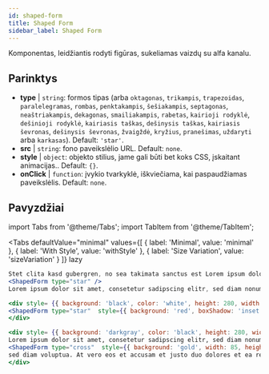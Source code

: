 ```yaml
---
id: shaped-form 
title: Shaped Form
sidebar_label: Shaped Form
---
```


Komponentas, leidžiantis rodyti figūras, sukeliamas vaizdų su alfa kanalu.

## Parinktys

* __type__ | `string`: formos tipas (arba `oktagonas`, `trikampis`, `trapezoidas`, `paralelegramas`, `rombas`, `penktakampis`, `šešiakampis`, `septagonas`, `neaštriakampis`, `dekagonas`, `smailiakampis`, `rabetas`, `kairioji rodyklė`, `dešinioji rodyklė`, `kairiasis taškas`, `dešinysis taškas`, `kairiasis ševronas`, `dešinysis ševronas`, `žvaigždė`, `kryžius`, `pranešimas`, `uždaryti` arba `karkasas`). Default: `'star'`.
* __src__ | `string`: fono paveikslėlio URL. Default: `none`.
* __style__ | `object`: objekto stilius, jame gali būti bet koks CSS, įskaitant animacijas.. Default: `{}`.
* __onClick__ | `function`: įvykio tvarkyklė, iškviečiama, kai paspaudžiamas paveikslėlis. Default: `none`.


## Pavyzdžiai

import Tabs from '@theme/Tabs';
import TabItem from '@theme/TabItem';

<Tabs
    defaultValue="minimal"
    values={[
        { label: 'Minimal', value: 'minimal' },
        { label: 'With Style', value: 'withStyle' },
        { label: 'Size Variation', value: 'sizeVariation' }
    ]}
    lazy
>

<TabItem value="minimal">

```jsx live
Stet clita kasd gubergren, no sea takimata sanctus est Lorem ipsum dolor sit amet. 
<ShapedForm type="star" />
Lorem ipsum dolor sit amet, consetetur sadipscing elitr, sed diam nonumy eirmod tempor invidunt ut labore et dolore magna aliquyam erat, sed diam voluptua. At vero eos et accusam et justo duo dolores et ea rebum. Stet clita kasd gubergren, no sea takimata sanctus est Lorem ipsum dolor sit amet. Lorem ipsum dolor sit amet, consetetur sadipscing elitr, sed diam nonumy eirmod tempor invidunt ut labore et dolore magna aliquyam erat, sed diam voluptua. At vero eos et accusam et justo duo dolores et ea rebum. Lorem ipsum dolor sit amet, consetetur sadipscing elitr, sed diam nonumy eirmod tempor invidunt ut labore et dolore magna aliquyam erat, sed diam voluptua. At vero eos et accusam et justo duo dolores et ea rebum. Stet clita kasd gubergren, no sea takimata sanctus est Lorem ipsum dolor sit amet. Lorem ipsum dolor sit amet, consetetur sadipscing elitr, sed diam nonumy eirmod tempor invidunt ut labore et dolore magna aliquyam erat, sed diam voluptua. At vero eos et accusam et justo duo dolores et ea rebum. Stet clita kasd gubergren, no sea takimata sanctus est Lorem ipsum dolor sit amet.
```
</TabItem>

<TabItem value="withStyle">

```jsx live
<div style= {{ background: 'black', color: 'white', height: 280, width: 280}}>
<ShapedForm type="star"  style={{ background: 'red', boxShadow: 'inset 100px 88px 5px yellow'}}/>
</div>
```
</TabItem>

<TabItem value="SizeVariation">

```jsx live
<div style= {{ background: 'darkgray', color: 'black', height: 280, width: '100%'}}>
Lorem ipsum dolor sit amet, consetetur sadipscing elitr, sed diam nonumy eirmod tempor invidunt ut labore et dolore magna aliquyam erat, 
<ShapedForm type="cross"  style={{ background: 'gold', width: 85, height: 100, margin: 10, marginTop: 22 }}/>
sed diam voluptua. At vero eos et accusam et justo duo dolores et ea rebum. Stet clita kasd gubergren, no sea takimata sanctus est Lorem ipsum dolor sit amet. Lorem ipsum dolor sit amet, consetetur sadipscing elitr, sed diam nonumy eirmod tempor invidunt ut labore et dolore magna aliquyam erat, sed diam voluptua. At vero eos et accusam et justo duo dolores et ea rebum. Stet clita kasd gubergren, no sea takimata sanctus est Lorem ipsum dolor sit amet. sed diam voluptua. At vero eos et accusam et justo duo dolores et ea rebum. Stet clita kasd gubergren, no sea takimata sanctus est Lorem ipsum dolor sit amet. 
</div>
```
</TabItem>

</Tabs>
